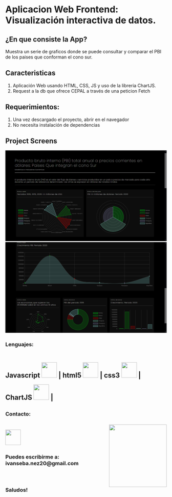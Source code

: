 # Aplicacion Web Frontend: Visualización interactiva de datos.
## ¿En que consiste la App?  
Muestra un serie de graficos donde se puede consultar y comparar el PBI de los paises que conforman el cono sur.  
 

## Caracteristicas
1) Aplicación Web usando HTML, CSS, JS y uso de la libreria ChartJS.  
2) Request a la db que ofrece CEPAL a través de una peticion Fetch 


## Requerimientos: 
1) Una vez descargado el proyecto, abrir en el navegador  
2) No necesita instalación de dependencias

  
## Project Screens
![Home](https://github.com/IvanSebastian21/Api-VisualizacionDeDatos-ChartJS/blob/main/Api_ChartJS/public/graficos.png)
![Home](https://github.com/IvanSebastian21/Api-VisualizacionDeDatos-ChartJS/blob/main/Api_ChartJS/public/graficos2.png)
 

<h3><strong> Lenguajes:<strong></h3>
     <h2>
     Javascript <img style='width: 3rem; height: 3rem; margin-top: 1rem' src="https://cdn.pixabay.com/photo/2015/04/23/17/41/javascript-736400_960_720.png"/>  |
     html5 <img style='width: 3rem; height: 3rem; margin-top: 1rem' src="https://upload.wikimedia.org/wikipedia/commons/thumb/3/38/HTML5_Badge.svg/600px-HTML5_Badge.svg.png"/> |
     css3 <img <img style='width: 3rem; height: 3rem; margin-top: 1rem' src="https://cdn4.iconfinder.com/data/icons/social-media-logos-6/512/121-css3-512.png"/> |
     ChartJS <img <img style='width: 3rem; height: 3rem; margin-top: 1rem' src="https://www.chartjs.org/img/chartjs-logo.svg"/> |
     <h2>
         
  
<h3> Contacto: <h3> <img align='right' src="https://user-images.githubusercontent.com/85074756/140621760-a092acaa-bb99-41b2-bc4f-b2d30283fbf2.jpeg" width="180" height="195">
    <a href='https://www.linkedin.com/in/ivan-s-nu%C3%B1ez/' target= "_blank">
     <img style='width: 3rem; height: 3rem; margin-top: 1rem' src="https://res.cloudinary.com/druj3xeao/image/upload/v1635266956/readme/linkedin-logo-png-1825_cjdift.png">
    </a><br>
 <h3> Puedes escribirme a: ivanseba.nez20@gmail.com <h3>
 <br><br>
Saludos!
